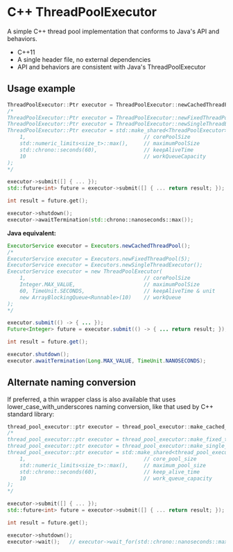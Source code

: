 # C++ ThreadPoolExecutor

A simple C++ thread pool implementation that conforms to Java's API and
behaviors.

* C++11
* A single header file, no external dependencies
* API and behaviors are consistent with Java's ThreadPoolExecutor

## Usage example

```c++
ThreadPoolExecutor::Ptr executor = ThreadPoolExecutor::newCachedThreadPool();
/*
ThreadPoolExecutor::Ptr executor = ThreadPoolExecutor::newFixedThreadPool(5);
ThreadPoolExecutor::Ptr executor = ThreadPoolExecutor::newSingleThreadExecutor();
ThreadPoolExecutor::Ptr executor = std::make_shared<ThreadPoolExecutor>(
    1,                                      // corePoolSize
    std::numeric_limits<size_t>::max(),     // maximumPoolSize
    std::chrono::seconds(60),               // keepAliveTime
    10                                      // workQueueCapacity
);
*/

executor->submit([] { ... });
std::future<int> future = executor->submit([] { ... return result; });

int result = future.get();

executor->shutdown();
executor->awaitTermination(std::chrono::nanoseconds::max());
```

**Java equivalent:**

```java
ExecutorService executor = Executors.newCachedThreadPool();
/*
ExecutorService executor = Executors.newFixedThreadPool(5);
ExecutorService executor = Executors.newSingleThreadExecutor();
ExecutorService executor = new ThreadPoolExecutor(
    1,                                      // corePoolSize
    Integer.MAX_VALUE,                      // maximumPoolSize
    60, TimeUnit.SECONDS,                   // keepAliveTime & unit
    new ArrayBlockingQueue<Runnable>(10)    // workQueue
);
*/

executor.submit(() -> { ... });
Future<Integer> future = executor.submit(() -> { ... return result; });

int result = future.get();

executor.shutdown();
executor.awaitTermination(Long.MAX_VALUE, TimeUnit.NANOSECONDS);
```

## Alternate naming conversion

If preferred, a thin wrapper class is also available that uses
lower_case_with_underscores naming conversion, like that used by C++ standard
library:

```c++
thread_pool_executor::ptr executor = thread_pool_executor::make_cached_thread_pool();
/*
thread_pool_executor::ptr executor = thread_pool_executor::make_fixed_thread_pool(5);
thread_pool_executor::ptr executor = thread_pool_executor::make_single_thread_executor();
thread_pool_executor::ptr executor = std::make_shared<thread_pool_executor>(
    1,                                      // core_pool_size
    std::numeric_limits<size_t>::max(),     // maximum_pool_size
    std::chrono::seconds(60),               // keep_alive_time
    10                                      // work_queue_capacity
);
*/

executor->submit([] { ... });
std::future<int> future = executor->submit([] { ... return result; });

int result = future.get();

executor->shutdown();
executor->wait();   // executor->wait_for(std::chrono::nanoseconds::max());
```
